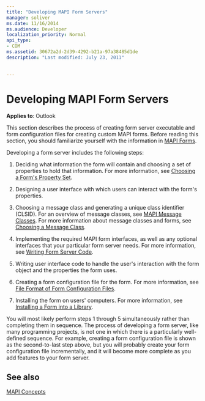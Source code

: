 ```yaml
---
title: "Developing MAPI Form Servers"
manager: soliver
ms.date: 11/16/2014
ms.audience: Developer
localization_priority: Normal
api_type:
- COM
ms.assetid: 30672a2d-2d39-4292-b21a-97a38485d1de
description: "Last modified: July 23, 2011"
 
 
---
```


# Developing MAPI Form Servers

  
  
**Applies to**: Outlook 
  
This section describes the process of creating form server executable and form configuration files for creating custom MAPI forms. Before reading this section, you should familiarize yourself with the information in [MAPI Forms](mapi-forms.md).
  
Developing a form server includes the following steps:
  
1. Deciding what information the form will contain and choosing a set of properties to hold that information. For more information, see [Choosing a Form's Property Set](choosing-a-form-s-property-set.md).
    
2. Designing a user interface with which users can interact with the form's properties.
    
3. Choosing a message class and generating a unique class identifier (CLSID). For an overview of message classes, see [MAPI Message Classes](mapi-message-classes.md). For more information about message classes and forms, see [Choosing a Message Class](choosing-a-message-class.md).
    
4. Implementing the required MAPI form interfaces, as well as any optional interfaces that your particular form server needs. For more information, see [Writing Form Server Code](writing-form-server-code.md). 
    
5. Writing user interface code to handle the user's interaction with the form object and the properties the form uses.
    
6. Creating a form configuration file for the form. For more information, see [File Format of Form Configuration Files](file-format-of-form-configuration-files.md).
    
7. Installing the form on users' computers. For more information, see [Installing a Form into a Library](installing-a-form-into-a-library.md).
    
You will most likely perform steps 1 through 5 simultaneously rather than completing them in sequence. The process of developing a form server, like many programming projects, is not one in which there is a particularly well-defined sequence. For example, creating a form configuration file is shown as the second-to-last step above, but you will probably create your form configuration file incrementally, and it will become more complete as you add features to your form server.
  
## See also



[MAPI Concepts](mapi-concepts.md)

